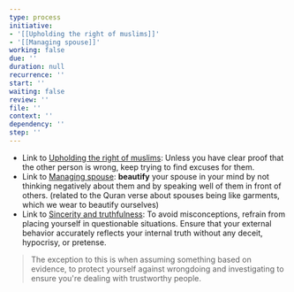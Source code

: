 ```yaml
---
type: process
initiative:
- '[[Upholding the right of muslims]]'
- '[[Managing spouse]]'
working: false
due: ''
duration: null
recurrence: ''
start: ''
waiting: false
review: ''
file: ''
context: ''
dependency: ''
step: ''
---
```


* Link to [Upholding the right of muslims](docs/sidebar1/Initiatives/worship/Upholding%20the%20right%20of%20muslims.md): Unless you have clear proof that the other person is wrong, keep trying to find excuses for them.
* Link to [Managing spouse](docs/sidebar1/Initiatives/worship/Managing%20spouse.md): **beautify** your spouse in your mind by not thinking negatively about them and by speaking well of them in front of others. (related to the Quran verse about spouses being like garments, which we wear to beautify ourselves)
* Link to [Sincerity and truthfulness](docs/sidebar1/Initiatives/good%20traits/Sincerity%20and%20truthfulness.md): To avoid misconceptions, refrain from placing yourself in questionable situations. Ensure that your external behavior accurately reflects your internal truth without any deceit, hypocrisy, or pretense.

> The exception to this is when assuming something based on evidence, to protect yourself against wrongdoing and investigating to ensure you're dealing with trustworthy people.